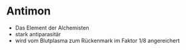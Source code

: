 # Antimon
- Das Element der Alchemisten
- stark antiparasitär
- wird vom Blutplasma zum Rückenmark im Faktor 1/8 angereichert